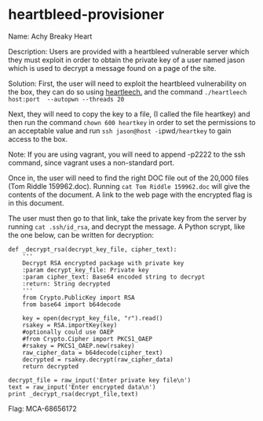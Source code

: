 heartbleed-provisioner
======================

Name: Achy Breaky Heart

Description: Users are provided with a heartbleed vulnerable server which they must exploit in order to obtain the private key of a user named jason which is used to decrypt a message found on a page of the site.

Solution: First, the user will need to exploit the heartbleed vulnerability on the box, they can do so using [heartleech.](https://github.com/robertdavidgraham/heartleech) and the command `./heartleech host:port  --autopwn --threads 20`

Next, they will need to copy the key to a file, (I called the file heartkey) and then run the command `chown 600 heartkey` in order to set the permissions to an acceptable value and run `ssh jason@host -i`pwd`/heartkey` to gain access to the box.

Note: If you are using vagrant, you will need to append -p2222 to the ssh command, since vagrant uses a non-standard port.

Once in, the user will need to find the right DOC file out of the 20,000 files (Tom Riddle 159962.doc). Running `cat Tom Riddle 159962.doc` will give the contents of the document. A link to the web page with the encrypted flag is in this document.

The user must then go to that link, take the private key from the server by running `cat .ssh/id_rsa`, and decrypt the message. A Python scrypt, like the one below, can be written for decryption:
	
	def _decrypt_rsa(decrypt_key_file, cipher_text):
    	'''
    	Decrypt RSA encrypted package with private key
    	:param decrypt_key_file: Private key
    	:param cipher_text: Base64 encoded string to decrypt
    	:return: String decrypted
    	'''
    	from Crypto.PublicKey import RSA
    	from base64 import b64decode
	
    	key = open(decrypt_key_file, "r").read()
    	rsakey = RSA.importKey(key)
    	#optionally could use OAEP
    	#from Crypto.Cipher import PKCS1_OAEP
    	#rsakey = PKCS1_OAEP.new(rsakey)
    	raw_cipher_data = b64decode(cipher_text)
    	decrypted = rsakey.decrypt(raw_cipher_data)
    	return decrypted
	
	decrypt_file = raw_input('Enter private key file\n')
	text = raw_input('Enter encrypted data\n')
	print _decrypt_rsa(decrypt_file,text)

Flag: MCA-68656172